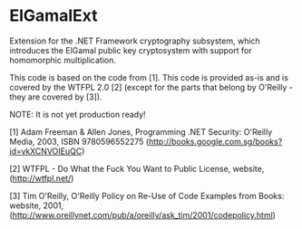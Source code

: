 ElGamalExt
==========

Extension for the .NET Framework cryptography subsystem, which introduces the ElGamal public key cryptosystem with support for homomorphic multiplication.

This code is based on the code from [1]. This code is provided as-is and is covered by the WTFPL 2.0 [2] (except for the parts that belong by O'Reilly - they are covered by [3]).

NOTE: It is not yet production ready!

[1] Adam Freeman & Allen Jones, Programming .NET Security: O'Reilly Media, 2003,
    ISBN 9780596552275 (http://books.google.com.sg/books?id=ykXCNVOIEuQC)

[2] WTFPL - Do What the Fuck You Want to Public License, website,
    (http://wtfpl.net/)
 
[3] Tim O'Reilly, O'Reilly Policy on Re-Use of Code Examples from Books: website,
    2001, (http://www.oreillynet.com/pub/a/oreilly/ask_tim/2001/codepolicy.html)
